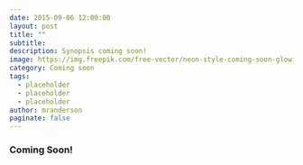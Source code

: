```yaml
---
date: 2015-09-06 12:00:00
layout: post
title: ""
subtitle: 
description: Synopsis coming soon!
image: https://img.freepik.com/free-vector/neon-style-coming-soon-glowing-background-design_1017-25516.jpg?size=626&ext=jpg
category: Coming soon
tags:
  - placeholder
  - placeholder
  - placeholder
author: mranderson
paginate: false
---
```


### Coming Soon!